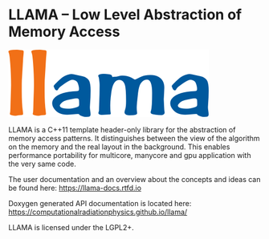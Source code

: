 LLAMA – Low Level Abstraction of Memory Access
==============================================

![LLAMA](documentation/images/logo_399x134.png)

LLAMA is a C++11 template header-only library for the abstraction of memory
access patterns. It distinguishes between the view of the algorithm on
the memory and the real layout in the background. This enables performance
portability for multicore, manycore and gpu application with the very same code.

The user documentation and an overview about the concepts and ideas can be found
here:
https://llama-docs.rtfd.io

Doxygen generated API documentation is located here:
https://computationalradiationphysics.github.io/llama/

LLAMA is licensed under the LGPL2+.
